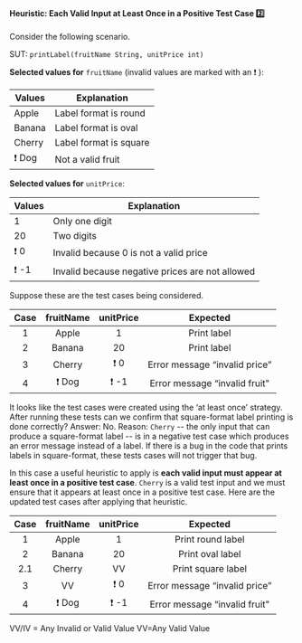 <div id="title">

#### Heuristic: Each Valid Input at Least Once in a Positive Test Case :two:

</div>

<div id="body">

Consider the following scenario.

<tip-box>

SUT:  `printLabel(fruitName String, unitPrice int)`

**Selected values for** `fruitName` (invalid values are marked with an :exclamation: ):

Values	| Explanation
------- | -----------
Apple   | Label format is round
Banana  | Label format is oval
Cherry  | Label format is square
:exclamation: Dog | Not a valid fruit

**Selected values for** `unitPrice`:

Values	| Explanation
------- | -----------
1       | Only one digit
20      | Two digits
:exclamation: 0   | Invalid because 0 is not a valid price
:exclamation: -1  | Invalid because negative prices are not allowed

</tip-box>

Suppose these are the test cases being considered.

<tip-box> 

| Case   | fruitName  | unitPrice  | Expected                       |
| :----: | :--------: | :--------: | :----------------------------: |
| 1      | Apple      | 1          | Print label                    |
| 2      | Banana     | 20         | Print label                    |
| 3      | Cherry     | :exclamation: 0 | Error message “invalid price”  |
| 4      | :exclamation: Dog | :exclamation: -1 | Error message “invalid fruit"  |

</tip-box>

It looks like the test cases were created using the ‘at least once’ strategy. After running these tests can we confirm that square-format label printing is done correctly? Answer: No. Reason: `Cherry` -- the only input that can produce a square-format label -- is in a negative test case which produces an error message instead of a label. If there is a bug in the code that prints labels in square-format, these tests cases will not trigger that bug.

In this case a useful heuristic to apply is **each valid input must appear at least once in a positive test case**. `Cherry` is a valid test input and we must ensure that it appears at least once in a positive test case. Here are the updated test cases after applying that heuristic.

<tip-box> 

<div id="heuristic-valid-test-case">

| Case   | fruitName  | unitPrice  | Expected                       |
| :----: | :--------: | :--------: | :----------------------------: |
| 1      | Apple      | 1          | Print round label              |
| 2      | Banana     | 20         | Print oval label               |
| 2.1    | Cherry     | VV      | Print square label             |
| 3      | VV         | :exclamation: 0 | Error message “invalid price”  |
| 4      | :exclamation: Dog | :exclamation: -1 | Error message “invalid fruit"  |

VV/IV = Any Invalid or Valid Value VV=Any Valid Value

</div>

</tip-box>

</div>

<div id="extras">
</div>